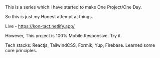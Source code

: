 This is a series which i have started to make One Project/One Day.

So this is just my Honest attempt at things.

Live - https://kon-tact.netlify.app/

However, This project is 100% Mobile Responsive. Try it.

Tech stacks: Reactjs, TailwindCSS, Formik, Yup, Firebase. Learned some core principles.

